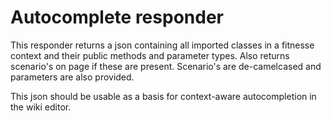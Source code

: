 # Autocomplete responder

This responder returns a json containing all imported classes in a fitnesse context and their public methods and parameter types.
Also returns scenario's on page if these are present. Scenario's are de-camelcased and parameters are also provided.

This json should be usable as a basis for context-aware autocompletion in the wiki editor.

